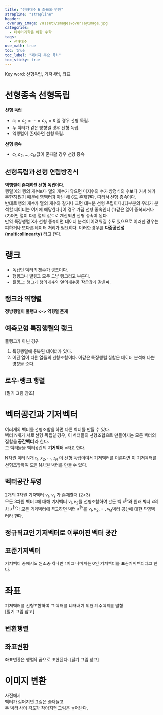 ```yaml
---
title: "선형대수 6 좌표와 변환"
strapline: "strapline"
header:
 overlay_image: /assets/images/overlayimage.jpg
categories:
  - 데이터과학을 위한 수학
tags:
  - 선형대수
use_math: true
toc: true
toc_label: "페이지 주요 목차"
toc_sticky: true
---
```

Key word: 선형독립, 기저벡터, 좌표  

# 선형종속 선형독립
**선형 독립**
* $c_1 = c_2 = \cdots = c_N = 0$ 일 경우 선형 독립.  
* 두 벡터가 같은 방향일 경우 선형 독립.
* 역행렬이 존재하면 선형 독립.

**선형 종속**
* $c_1, c_2, \ldots, c_N$ 값이 존재할 경우 선형 종속

## 선형독립과 선형 연립방정식
**역행렬이 존재하면 선형 독립이다.**  
 행렬 X의 행의 개수보다 열의 개수가 많으면 미지수의 수가 방정식의 수보다 커서 해가 무한히 많기 때문에 영벡터가 아닌 해 C도 존재한다. 따라서 선형 종속이다.  
반대로 행의 개수가 열의 개수와 같거나 크면 대부분 선형 독립이다.[대부분의 우리가 분석할 데이터는 여기에 해당한다.]이 경우 가끔 선형 종속인데  (1)같은 열이 중복되거나 (2)어떤 열이 다른 열의 값으로 계산되면 선형 종속이 된다.  
만약 특징행렬 X가 선형 종속이면 데이터 분석이 어려워질 수도 있으므로 이러한 경우는 피하거나 또다른 데이터 처리가 필요하다. 이러한 경우를 **다중공선성(multicollinearity)** 라고 한다.

# 랭크
* 독립인 벡터의 갯수가 랭크이다.
* 행랭크나 열랭크 모두 그냥 랭크라고 부른다.
* 풀랭크: 랭크가 행의개수와 열의개수중 작은값과 같을때.

## 랭크와 역행렬
**정방행렬이 풀랭크 <-> 역행렬 존재**

## 예측모형 특징행렬의 랭크
풀랭크가 아닌 경우
1. 특징행렬에 중복된 데이터가 있다.
2. 어떤 열이 다른 열들의 선형조합이다.
이같은 특징행렬 집합은 데이터 분석에 나쁜영향을 준다.

## 로우-랭크 행렬
[필기 그림 참조]

# 벡터공간과 기저벡터
 여러개의 벡터를 선형조합을 하면 다른 벡터를 만들 수 있다.  
벡터 N개가 서로 선형 독립일 경우, 이 벡터들의 선형조합으로 만들어지는 모든 벡터의 집합을 **공간벡터** 라 한다.  
그 벡터들을 벡터공간의 **기저벡터** v라고 한다.  

N차원 벡터 N개 $x_1, x_2, \cdots, x_N$ 이 선형 독립이여서 기저벡터를 이룬다면 이 기저벡터를 선형조합하여 모든 N차원 벡터를 만들 수 있다.

## 벡터공간 투영
 2개의 3차원 기저벡터 $v_1, v_2$ 가 존재할때 (2<3)  
 모든 3차원 벡터 x에 대해 기저벡터 $v_1, v_2$를 선형조합하여 만든 벡 $x^{\Vert v}$와 원래 벡터 x의 차 $x^{\Vert v}$가 모든 기저벡터에 직교하면 벡터 $x^{\Vert v}$를 $v_1, v_2, \cdots, v_M$벡터 공간에 대한 투영벡터라 한다.

## 정규직교인 기저벡터로 이루어진 벡터 공간
## 표준기저벡터
 기저벡터 중에서도 원소중 하나만 1이고 나머지는 0인 기저벡터를 표준기저벡터라고 한다.

# 좌표
 기저벡터를 선형조합하여 그 벡터를 나타내기 위한 계수벡터를 말함.  
[필기 그림 참고]

## 변환행렬
## 좌표변환
 좌표변환은 행렬의 곱으로 표현된다.
[필기 그림 참고]

# 이미지 변환
사진에서  
벡터가 길어지면 그림은 줄어들고  
두 벡터 사이 각도가 작아지면 그림은 늘어난다.
